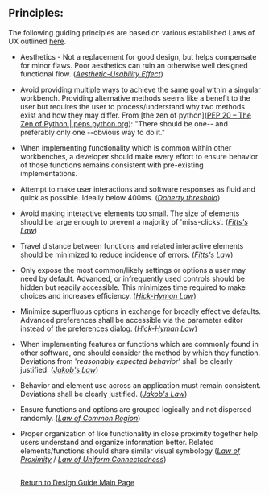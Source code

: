 ## Principles:

The following guiding principles are based on various established Laws of UX outlined [here](laws-of-ux.md).

- Aesthetics - Not a replacement for good design, but helps compensate for minor flaws. Poor aesthetics can ruin an otherwise well designed functional flow. ([*Aesthetic-Usability Effect*](laws-of-ux.md#aesthetic-usability-effect))

- Avoid providing multiple ways to achieve the same goal within a singular workbench. Providing alternative methods seems like a benefit to the user but requires the user to process/understand why two methods exist and how they may  differ.
  From [the zen of python]([PEP 20 – The Zen of Python | peps.python.org](https://peps.python.org/pep-0020/#the-zen-of-python)): "There should be one-- and preferably only one --obvious way to do it."

- When implementing functionality which is common within other workbenches, a developer should make every effort to ensure behavior of those functions remains consistent with pre-existing implementations.

- Attempt to make user interactions and software responses as fluid and quick as possible. Ideally below 400ms. ([*Doherty threshold*](laws-of-ux.md#doherty-threshold))

- Avoid making interactive elements too small. The size of elements should be large enough to prevent a majority of 'miss-clicks'. ([*Fitts's Law*](laws-of-ux.md#fitts-law))

- Travel distance between functions and related interactive elements should be minimized to reduce incidence of errors. ([*Fitts's Law*](laws-of-ux.md#fitts-law))

- Only expose the most common/likely settings or options a user may need by default. Advanced, or infrequently used controls should be hidden but readily accessible. This minimizes time required to make choices and increases efficiency. ([*Hick-Hyman Law*](laws-of-ux.md#hick-hyman-law))

- Minimize superfluous options in exchange for broadly effective defaults. Advanced preferences shall be accessible via the parameter editor instead of the preferences dialog. ([*Hick-Hyman Law*](laws-of-ux.md#hick-hyman-law))

- When implementing features or functions which are commonly found in other software, one should consider the method by which they function. Deviations from '*reasonably expected behavior*' shall be clearly justified. ([*Jakob's Law*](laws-of-ux.md#jakobs-law))

- Behavior and element use across an application must remain consistent. Deviations shall be clearly justified. ([*Jakob's Law*](laws-of-ux.md#jakobs-law))

- Ensure functions and options are grouped logically and not dispersed randomly. ([*Law of Common Region*](laws-of-ux.md#law-of-common-region))

- Proper organization of like functionality in close proximity together help users understand and organize information better.
  Related elements/functions should share similar visual symbology
  ([*Law of Proximity*](laws-of-ux.md#law-of-proximity) / [*Law of Uniform Connectedness*](laws-of-ux.md#law-of-uniform-connectedness))

  ##

  [Return to Design Guide Main Page](index.md)
